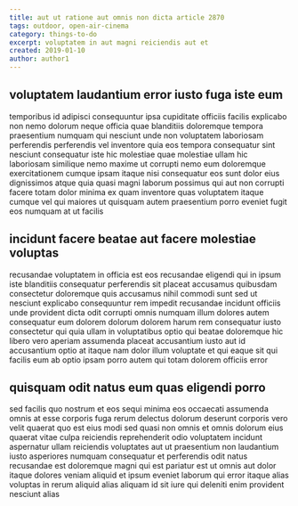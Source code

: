 ```yaml
---
title: aut ut ratione aut omnis non dicta article 2870
tags: outdoor, open-air-cinema
category: things-to-do
excerpt: voluptatem in aut magni reiciendis aut et
created: 2019-01-10
author: author1
---
```


## voluptatem laudantium error iusto fuga iste eum

temporibus id adipisci consequuntur ipsa cupiditate officiis facilis explicabo non nemo dolorum neque officia quae blanditiis doloremque tempora praesentium numquam qui nesciunt unde non voluptatem laboriosam perferendis perferendis vel inventore quia eos tempora consequatur sint nesciunt consequatur iste hic molestiae quae molestiae ullam hic laboriosam similique nemo maxime ut corrupti nemo eum doloremque exercitationem cumque ipsam itaque nisi consequatur eos sunt dolor eius dignissimos atque quia quasi magni laborum possimus qui aut non corrupti facere totam dolor minima ex quam inventore quas voluptatem itaque cumque vel qui maiores ut quisquam autem praesentium porro eveniet fugit eos numquam at ut facilis

## incidunt facere beatae aut facere molestiae voluptas

recusandae voluptatem in officia est eos recusandae eligendi qui in ipsum iste blanditiis consequatur perferendis sit placeat accusamus quibusdam consectetur doloremque quis accusamus nihil commodi sunt sed ut nesciunt explicabo consequuntur rem impedit recusandae incidunt officiis unde provident dicta odit corrupti omnis numquam illum dolores autem consequatur eum dolorem dolorum dolorem harum rem consequatur iusto consectetur qui quia ullam in voluptatibus optio qui beatae doloremque hic libero vero aperiam assumenda placeat accusantium iusto aut id accusantium optio at itaque nam dolor illum voluptate et qui eaque sit qui facilis eum ab optio ipsam porro autem qui totam dolorem officiis error

## quisquam odit natus eum quas eligendi porro

sed facilis quo nostrum et eos sequi minima eos occaecati assumenda omnis at esse corporis fuga rerum delectus dolorum deserunt corporis vero velit quaerat quo est eius modi sed quasi non omnis et omnis dolorum eius quaerat vitae culpa reiciendis reprehenderit odio voluptatem incidunt aspernatur ullam reiciendis voluptates aut ut praesentium non laudantium iusto asperiores numquam consequatur et perferendis odit natus recusandae est doloremque magni qui est pariatur est ut omnis aut dolor itaque dolores veniam aliquid et ipsum eveniet laborum qui error itaque alias voluptas in rerum aliquid alias aliquam id sit iure qui deleniti enim provident nesciunt alias

